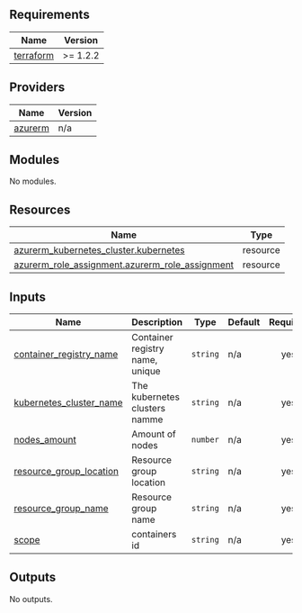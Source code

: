 <!-- BEGIN_TF_DOCS -->
## Requirements

| Name | Version |
|------|---------|
| <a name="requirement_terraform"></a> [terraform](#requirement\_terraform) | >= 1.2.2 |

## Providers

| Name | Version |
|------|---------|
| <a name="provider_azurerm"></a> [azurerm](#provider\_azurerm) | n/a |

## Modules

No modules.

## Resources

| Name | Type |
|------|------|
| [azurerm_kubernetes_cluster.kubernetes](https://registry.terraform.io/providers/hashicorp/azurerm/latest/docs/resources/kubernetes_cluster) | resource |
| [azurerm_role_assignment.azurerm_role_assignment](https://registry.terraform.io/providers/hashicorp/azurerm/latest/docs/resources/role_assignment) | resource |

## Inputs

| Name | Description | Type | Default | Required |
|------|-------------|------|---------|:--------:|
| <a name="input_container_registry_name"></a> [container\_registry\_name](#input\_container\_registry\_name) | Container registry name, unique | `string` | n/a | yes |
| <a name="input_kubernetes_cluster_name"></a> [kubernetes\_cluster\_name](#input\_kubernetes\_cluster\_name) | The kubernetes clusters namme | `string` | n/a | yes |
| <a name="input_nodes_amount"></a> [nodes\_amount](#input\_nodes\_amount) | Amount of nodes | `number` | n/a | yes |
| <a name="input_resource_group_location"></a> [resource\_group\_location](#input\_resource\_group\_location) | Resource group location | `string` | n/a | yes |
| <a name="input_resource_group_name"></a> [resource\_group\_name](#input\_resource\_group\_name) | Resource group name | `string` | n/a | yes |
| <a name="input_scope"></a> [scope](#input\_scope) | containers id | `string` | n/a | yes |

## Outputs

No outputs.
<!-- END_TF_DOCS -->